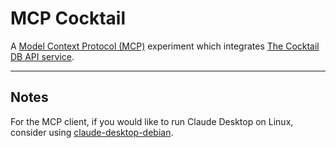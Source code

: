 # MCP Cocktail

A [Model Context Protocol (MCP)](https://modelcontextprotocol.io/) experiment which integrates [The Cocktail DB API service](https://www.thecocktaildb.com/api.php).

---

## Notes

For the MCP client, if you would like to run Claude Desktop on Linux, consider using [claude-desktop-debian](https://github.com/aaddrick/claude-desktop-debian).
